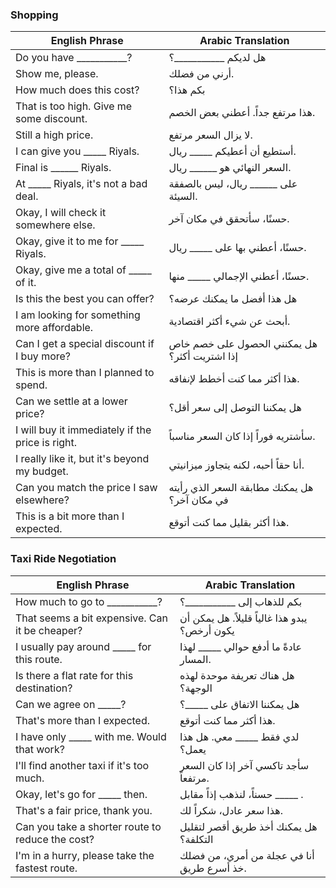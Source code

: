 ### Shopping

| English Phrase                                  | Arabic Translation                                  |
|-------------------------------------------------|-----------------------------------------------------|
| Do you have ___________?                        | هل لديكم ___________؟                               |
| Show me, please.                                | أرني من فضلك.                                       |
| How much does this cost?                        | بكم هذا؟                                            |
| That is too high. Give me some discount.        | هذا مرتفع جداً. أعطني بعض الخصم.                    |
| Still a high price.                             | لا يزال السعر مرتفع.                                |
| I can give you _____ Riyals.                    | أستطيع أن أعطيكم _____ ريال.                        |
| Final is ______ Riyals.                         | السعر النهائي هو ______ ريال.                       |
| At _____ Riyals, it's not a bad deal.           | على ______ ريال، ليس بالصفقة السيئة.                |
| Okay, I will check it somewhere else.           | حسنًا، سأتحقق في مكان آخر.                          |
| Okay, give it to me for _____ Riyals.           | حسنًا، أعطني بها على _____ ريال.                    |
| Okay, give me a total of _____ of it.           | حسنًا، أعطني الإجمالي _____ منها.                   |
| Is this the best you can offer?                 | هل هذا أفضل ما يمكنك عرضه؟                          |
| I am looking for something more affordable.     | أبحث عن شيء أكثر اقتصادية.                          |
| Can I get a special discount if I buy more?     | هل يمكنني الحصول على خصم خاص إذا اشتريت أكثر؟       |
| This is more than I planned to spend.           | هذا أكثر مما كنت أخطط لإنفاقه.                      |
| Can we settle at a lower price?                 | هل يمكننا التوصل إلى سعر أقل؟                       |
| I will buy it immediately if the price is right. | سأشتريه فوراً إذا كان السعر مناسباً.                |
| I really like it, but it's beyond my budget.    | أنا حقاً أحبه، لكنه يتجاوز ميزانيتي.                |
| Can you match the price I saw elsewhere?        | هل يمكنك مطابقة السعر الذي رأيته في مكان آخر؟      |
| This is a bit more than I expected.             | هذا أكثر بقليل مما كنت أتوقع.                       |

### Taxi Ride Negotiation

| English Phrase                                   | Arabic Translation                                   |
|--------------------------------------------------|------------------------------------------------------|
| How much to go to ___________?                   | بكم للذهاب إلى ___________؟                          |
| That seems a bit expensive. Can it be cheaper?   | يبدو هذا غالياً قليلاً. هل يمكن أن يكون أرخص؟       |
| I usually pay around _____ for this route.       | عادةً ما أدفع حوالي _____ لهذا المسار.               |
| Is there a flat rate for this destination?       | هل هناك تعريفة موحدة لهذه الوجهة؟                   |
| Can we agree on _____?                           | هل يمكننا الاتفاق على _____؟                        |
| That's more than I expected.                     | هذا أكثر مما كنت أتوقع.                             |
| I have only _____ with me. Would that work?      | لدي فقط _____ معي. هل هذا يعمل؟                     |
| I'll find another taxi if it's too much.         | سأجد تاكسي آخر إذا كان السعر مرتفعاً.               |
| Okay, let's go for _____ then.                   | حسناً، لنذهب إذاً مقابل _____ .                     |
| That's a fair price, thank you.                  | هذا سعر عادل، شكراً لك.                             |
| Can you take a shorter route to reduce the cost? | هل يمكنك أخذ طريق أقصر لتقليل التكلفة؟             |
| I'm in a hurry, please take the fastest route.   | أنا في عجلة من أمري، من فضلك خذ أسرع طريق.          |

